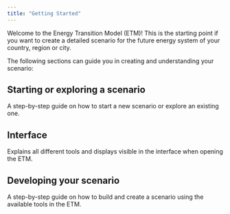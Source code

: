 ```yaml
---
title: "Getting Started"
---
```


Welcome to the Energy Transition Model (ETM)! This is the starting point if you want to create a detailed scenario for the future energy system of your country, region or city. 

The following sections can guide you in creating and understanding your scenario:

## Starting or exploring a scenario
A step-by-step guide on how to start a new scenario or explore an existing one. 

## Interface
Explains all different tools and displays visible in the interface when opening the ETM.

## Developing your scenario
A step-by-step guide on how to build and create a scenario using the available tools in the ETM. 
